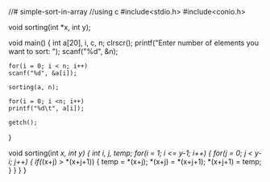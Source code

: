 //# simple-sort-in-array
//using c
#include<stdio.h>
#include<conio.h>

void sorting(int *x, int y);

void main()
{
    int a[20], i, c, n;
    clrscr();
    printf("Enter number of elements you want to sort: ");
    scanf("%d", &n);

    for(i = 0; i < n; i++)
    scanf("%d", &a[i]);

    sorting(a, n);

    for(i = 0; i <n; i++)
    printf("%d\t", a[i]);

    getch();
}

void sorting(int *x, int y)
{
    int i, j, temp;
    for(i = 1; i <= y-1; i++)
    {
        for(j = 0; j < y-i; j++)
        {
            if(*(x+j) > *(x+j+1))
            {
                temp = *(x+j);
                *(x+j) = *(x+j+1);
                *(x+j+1) = temp;
            }
        }
    }
}
